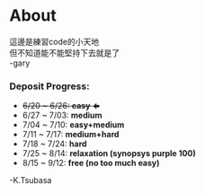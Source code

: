 # About  

這邊是練習code的小天地  
但不知道能不能堅持下去就是了  
 -gary  
 
### Deposit Progress:
* ~~6/20 ~ 6/26: **easy** **&lArr;**~~
* 6/27 ~ 7/03: **medium**
* 7/04 ~ 7/10: **easy+medium**
* 7/11 ~ 7/17: **medium+hard**
* 7/18 ~ 7/24: **hard**
* 7/25 ~ 8/14: **relaxation (synopsys purple 100)**
* 8/15 ~ 9/12: **free (no too much easy)**

-K.Tsubasa
